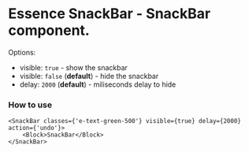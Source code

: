 # Essence SnackBar - SnackBar component.

Options:
- visible: `true` - show the snackbar
- visible: `false` (**default**) - hide the snackbar
- delay: `2000` (**default**) - miliseconds delay to hide

### How to use
```
<SnackBar classes={'e-text-green-500'} visible={true} delay={2000} action={'undo'}>
	<Block>SnackBar</Block>
</SnackBar>
```